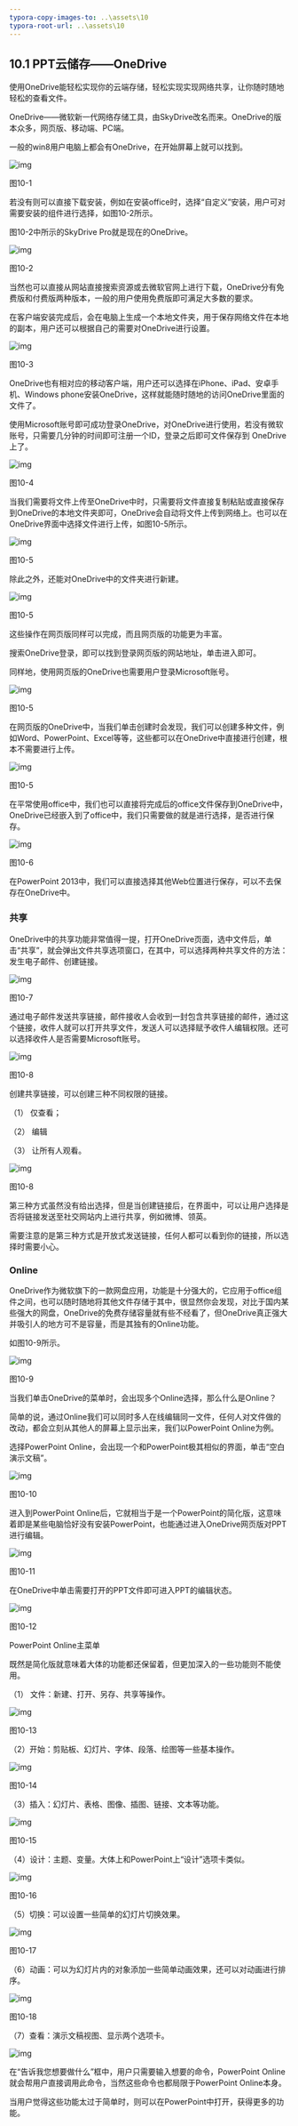 ```yaml
---
typora-copy-images-to: ..\assets\10
typora-root-url: ..\assets\10
---
```


## **10.1  PPT**云储存——OneDrive

使用OneDrive能轻松实现你的云端存储，轻松实现实现网络共享，让你随时随地轻松的查看文件。

OneDrive——微软新一代网络存储工具，由SkyDrive改名而来。OneDrive的版本众多，网页版、移动端、PC端。

一般的win8用户电脑上都会有OneDrive，在开始屏幕上就可以找到。

![img](/../../第十章让PPT无处不在.files/image001.jpg)

图10-1

若没有则可以直接下载安装，例如在安装office时，选择“自定义”安装，用户可对需要安装的组件进行选择，如图10-2所示。

图10-2中所示的SkyDrive Pro就是现在的OneDrive。

![img](/../../第十章让PPT无处不在.files/image002.jpg)

图10-2

当然也可以直接从网站直接搜索资源或去微软官网上进行下载，OneDrive分有免费版和付费版两种版本，一般的用户使用免费版即可满足大多数的要求。

在客户端安装完成后，会在电脑上生成一个本地文件夹，用于保存网络文件在本地的副本，用户还可以根据自己的需要对OneDrive进行设置。

![img](/../../第十章让PPT无处不在.files/image003.jpg)

图10-3

OneDrive也有相对应的移动客户端，用户还可以选择在iPhone、iPad、安卓手机、Windows phone安装OneDrive，这样就能随时随地的访问OneDrive里面的文件了。

使用Microsoft账号即可成功登录OneDrive，对OneDrive进行使用，若没有微软账号，只需要几分钟的时间即可注册一个ID，登录之后即可文件保存到 OneDrive上了。

![img](/../../第十章让PPT无处不在.files/image004.jpg)

图10-4

当我们需要将文件上传至OneDrive中时，只需要将文件直接复制粘贴或直接保存到OneDrive的本地文件夹即可，OneDrive会自动将文件上传到网络上。也可以在OneDrive界面中选择文件进行上传，如图10-5所示。

![img](/../../第十章让PPT无处不在.files/image005.jpg)

图10-5

除此之外，还能对OneDrive中的文件夹进行新建。

![img](/../../第十章让PPT无处不在.files/image006.jpg)

图10-5

这些操作在网页版同样可以完成，而且网页版的功能更为丰富。

搜索OneDrive登录，即可以找到登录网页版的网站地址，单击进入即可。

同样地，使用网页版的OneDrive也需要用户登录Microsoft账号。

![img](/../../第十章让PPT无处不在.files/image007.jpg)

图10-5

在网页版的OneDrive中，当我们单击创建时会发现，我们可以创建多种文件，例如Word、PowerPoint、Excel等等，这些都可以在OneDrive中直接进行创建，根本不需要进行上传。

![img](/../../第十章让PPT无处不在.files/image008.jpg)

图10-5

在平常使用office中，我们也可以直接将完成后的office文件保存到OneDrive中，OneDrive已经嵌入到了office中，我们只需要做的就是进行选择，是否进行保存。

![img](/../../第十章让PPT无处不在.files/image009.jpg)

图10-6

在PowerPoint 2013中，我们可以直接选择其他Web位置进行保存，可以不去保存在OneDrive中。

### **共享**

OneDrive中的共享功能非常值得一提，打开OneDrive页面，选中文件后，单击“共享”，就会弹出文件共享选项窗口，在其中，可以选择两种共享文件的方法：发生电子邮件、创建链接。

![img](/../../第十章让PPT无处不在.files/image010.jpg)

图10-7

通过电子邮件发送共享链接，邮件接收人会收到一封包含共享链接的邮件，通过这个链接，收件人就可以打开共享文件，发送人可以选择赋予收件人编辑权限。还可以选择收件人是否需要Microsoft账号。

![img](/../../第十章让PPT无处不在.files/image011.jpg)

图10-8

创建共享链接，可以创建三种不同权限的链接。

（1）       仅查看；

（2）       编辑

（3）       让所有人观看。

![img](/../../第十章让PPT无处不在.files/image012.jpg)

图10-8

第三种方式虽然没有给出选择，但是当创建链接后，在界面中，可以让用户选择是否将链接发送至社交网站内上进行共享，例如微博、领英。

需要注意的是第三种方式是开放式发送链接，任何人都可以看到你的链接，所以选择时需要小心。

### **Online**

OneDrive作为微软旗下的一款网盘应用，功能是十分强大的，它应用于office组件之间，也可以随时随地将其他文件存储于其中，很显然你会发现，对比于国内某些强大的网盘，OneDrive的免费存储容量就有些不经看了，但OneDrive真正强大并吸引人的地方可不是容量，而是其独有的Online功能。

 如图10-9所示。

![img](/../../第十章让PPT无处不在.files/image013.jpg)

图10-9

当我们单击OneDrive的菜单时，会出现多个Online选择，那么什么是Online？

简单的说，通过Online我们可以同时多人在线编辑同一文件，任何人对文件做的改动，都会立刻从其他人的屏幕上显示出来，我们以PowerPoint Online为例。

选择PowerPoint Online，会出现一个和PowerPoint极其相似的界面，单击“空白演示文稿”。

![img](/../../第十章让PPT无处不在.files/image014.jpg)

图10-10

进入到PowerPoint Online后，它就相当于是一个PowerPoint的简化版，这意味着即是某些电脑恰好没有安装PowerPoint，也能通过进入OneDrive网页版对PPT进行编辑。

![img](/../../第十章让PPT无处不在.files/image015.jpg)

图10-11

在OneDrive中单击需要打开的PPT文件即可进入PPT的编辑状态。

![img](/../../第十章让PPT无处不在.files/image016.jpg)

图10-12

PowerPoint Online主菜单

既然是简化版就意味着大体的功能都还保留着，但更加深入的一些功能则不能使用。

（1）       文件：新建、打开、另存、共享等操作。

![img](/../../第十章让PPT无处不在.files/image017.jpg)

图10-13

（2）开始：剪贴板、幻灯片、字体、段落、绘图等一些基本操作。

![img](/../../第十章让PPT无处不在.files/image018.jpg)

图10-14

（3）插入：幻灯片、表格、图像、插图、链接、文本等功能。

![img](/../../第十章让PPT无处不在.files/image019.jpg)

图10-15

（4）设计：主题、变量。大体上和PowerPoint上“设计”选项卡类似。

![img](/../../第十章让PPT无处不在.files/image020.jpg)

图10-16

（5）切换：可以设置一些简单的幻灯片切换效果。

![img](/../../第十章让PPT无处不在.files/image021.jpg)

图10-17

（6）动画：可以为幻灯片内的对象添加一些简单动画效果，还可以对动画进行排序。

![img](/../../第十章让PPT无处不在.files/image022.jpg)

图10-18

（7）查看：演示文稿视图、显示两个选项卡。

![img](/../../第十章让PPT无处不在.files/image023.jpg)

在“告诉我您想要做什么”框中，用户只需要输入想要的命令，PowerPoint Online就会帮用户直接调用此命令，当然这些命令也都局限于PowerPoint Online本身。

当用户觉得这些功能太过于简单时，则可以在PowerPoint中打开，获得更多的功能。

